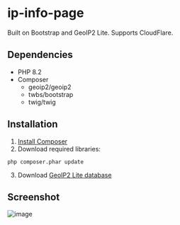 # ip-info-page

Built on Bootstrap and GeoIP2 Lite. Supports CloudFlare.

## Dependencies

* PHP 8.2
* Composer
  * geoip2/geoip2
  * twbs/bootstrap
  * twig/twig

## Installation

1. [Install Composer](https://getcomposer.org/download/)
2. Download required libraries:

```
php composer.phar update
```

3. Download [GeoIP2 Lite database](https://dev.maxmind.com/geoip/geolite2-free-geolocation-data)

## Screenshot

![image](https://github.com/c0m4r/ip-info-page/assets/6292788/5492c376-bc49-4ee0-97d0-e2a41e55f128)
